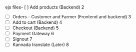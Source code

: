 ejs files- [ ] Add products (Backend)
2
- [ ] Orders - Customer and Farmer (Frontend and backend)
3
- [ ] Add to cart (Backend)
4
- [ ] Checkout (Backend)
5
- [ ] Payment Gateway
6
- [ ] Signout 
7
- [ ] Kannada translate (Later)
8
